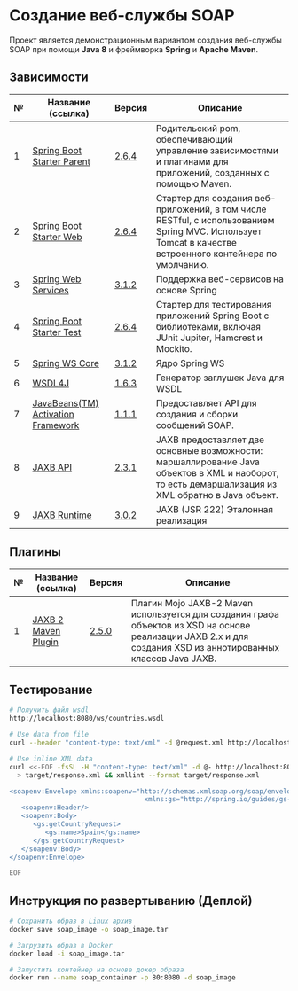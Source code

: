 # Создание веб-службы SOAP

Проект является демонстрационным вариантом создания веб-службы SOAP при помощи
**Java 8** и фреймворка **Spring** и **Apache Maven**.

## Зависимости

| №   | Название (ссылка)                                                                                                    | Версия                                                                                                | Описание                                                                                                                                                 |
|-----|----------------------------------------------------------------------------------------------------------------------|-------------------------------------------------------------------------------------------------------|----------------------------------------------------------------------------------------------------------------------------------------------------------|
| 1   | [Spring Boot Starter Parent](https://mvnrepository.com/artifact/org.springframework.boot/spring-boot-starter-parent) | [2.6.4](https://mvnrepository.com/artifact/org.springframework.boot/spring-boot-starter-parent/2.6.4) | Родительский pom, обеспечивающий управление зависимостями и плагинами для приложений, созданных с помощью Maven.                                         |
| 2   | [Spring Boot Starter Web](https://mvnrepository.com/artifact/org.springframework.boot/spring-boot-starter-web)       | [2.6.4](https://mvnrepository.com/artifact/org.springframework.boot/spring-boot-starter-web/2.6.4)    | Стартер для создания веб-приложений, в том числе RESTful, с использованием Spring MVC. Использует Tomcat в качестве встроенного контейнера по умолчанию. |
| 3   | [Spring Web Services](https://mvnrepository.com/artifact/org.springframework.ws/spring-ws/)                          | [3.1.2](https://mvnrepository.com/artifact/org.springframework.ws/spring-ws/3.1.2)                    | Поддержка веб-сервисов на основе Spring                                                                                                                  |
| 4   | [Spring Boot Starter Test](https://mvnrepository.com/artifact/org.springframework.boot/spring-boot-starter-test/)    | [2.6.4](https://mvnrepository.com/artifact/org.springframework.boot/spring-boot-starter-test/2.6.4)   | Стартер для тестирования приложений Spring Boot с библиотеками, включая JUnit Jupiter, Hamcrest и Mockito.                                               |
| 5   | [Spring WS Core](https://mvnrepository.com/artifact/org.springframework.ws/spring-ws-core/)                          | [3.1.2](https://mvnrepository.com/artifact/org.springframework.ws/spring-ws-core/3.1.2)               | Ядро Spring WS                                                                                                                                           |
| 6   | [WSDL4J](https://mvnrepository.com/artifact/wsdl4j/wsdl4j/)                                                          | [1.6.3](https://mvnrepository.com/artifact/wsdl4j/wsdl4j/1.6.3)                                       | Генератор заглушек Java для WSDL                                                                                                                         |
| 7   | [JavaBeans(TM) Activation Framework](https://mvnrepository.com/artifact/javax.activation/activation/)                | [1.1.1](https://mvnrepository.com/artifact/javax.activation/activation/1.1.1)                         | Предоставляет API для создания и сборки сообщений SOAP.                                                                                                  |
| 8   | [JAXB API](https://mvnrepository.com/artifact/javax.xml.bind/jaxb-api/)                                              | [2.3.1](https://mvnrepository.com/artifact/javax.xml.bind/jaxb-api/2.3.1)                             | JAXB предоставляет две основные возможности: маршаллирование Java объектов в XML и наоборот, то есть демаршализация из XML обратно в Java объект.        |
| 9   | [JAXB Runtime](https://mvnrepository.com/artifact/org.glassfish.jaxb/jaxb-runtime/)                                  | [3.0.2](https://mvnrepository.com/artifact/org.glassfish.jaxb/jaxb-runtime/3.0.2)                     | JAXB (JSR 222) Эталонная реализация                                                                                                                      |

## Плагины

| №   | Название (ссылка)                                                                              | Версия                                                                                 | Описание                                                                                                                                                       |
|-----|------------------------------------------------------------------------------------------------|----------------------------------------------------------------------------------------|----------------------------------------------------------------------------------------------------------------------------------------------------------------|
| 1   | [JAXB 2 Maven Plugin](https://mvnrepository.com/artifact/org.codehaus.mojo/jaxb2-maven-plugin) | [2.5.0](https://mvnrepository.com/artifact/org.codehaus.mojo/jaxb2-maven-plugin/2.5.0) | Плагин Mojo JAXB-2 Maven используется для создания графа объектов из XSD на основе реализации JAXB 2.x и для создания XSD из аннотированных классов Java JAXB. |

## Тестирование

```bash
# Получить файл wsdl
http://localhost:8080/ws/countries.wsdl

# Use data from file
curl --header "content-type: text/xml" -d @request.xml http://localhost:8080/ws

# Use inline XML data
curl <<-EOF -fsSL -H "content-type: text/xml" -d @- http://localhost:8080/ws \
  > target/response.xml && xmllint --format target/response.xml

<soapenv:Envelope xmlns:soapenv="http://schemas.xmlsoap.org/soap/envelope/"
                                  xmlns:gs="http://spring.io/guides/gs-producing-web-service">
   <soapenv:Header/>
   <soapenv:Body>
      <gs:getCountryRequest>
         <gs:name>Spain</gs:name>
      </gs:getCountryRequest>
   </soapenv:Body>
</soapenv:Envelope>

EOF
```

## Инструкция по развертыванию (Деплой)

```bash
# Сохранить образ в Linux архив
docker save soap_image -o soap_image.tar

# Загрузить образ в Docker
docker load -i soap_image.tar

# Запустить контейнер на основе докер образа
docker run --name soap_container -p 80:8080 -d soap_image
```



